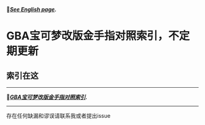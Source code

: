 :tulip:***[See English page](https://github.com/HYe2cS/GBA-Pokemon-revision-Golden-finger-index/blob/master/README_English.md).***

# GBA宝可梦改版金手指对照索引，不定期更新
## 索引在这
******
:hammer:***[GBA宝可梦改版金手指对照索引](https://raw.githubusercontent.com/HYe2cS/GBA-Pokemon-revision-Golden-finger-index/master/index.txt).***
******
存在任何缺漏和谬误请联系我或者提出issue
